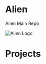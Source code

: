 # Alien
Alien Main Repo

![Alien Logo](https://cszido.github.io/AlienLang/img/logo.png)

# Projects
